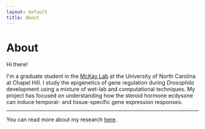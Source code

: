 ```yaml
---
layout: default
title: About
---
```


# About 

Hi there! 

I'm a graduate student in the [McKay Lab](https://mckaylab.web.unc.edu) at the 
University of North Carolina at Chapel Hill. I study the epigenetics of gene regulation during 
*Drosophila* development using a mixture of wet-lab and computational techniques.
My project has focused on understanding how the 
steroid hormone ecdysone can induce temporal- and tissue-specific gene expression responses.  

---
You can read more about my research [here](/pages/research).


<!--
	display: flex;
	justify-content: center;
<div class="main" id="margin:auto">
<aside>
			{\% include headshot.html %}
</aside>
-->


<!--
<style>
aside {
	float: left;
}
</style>
-->

